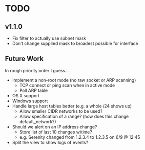 # TODO

## v1.1.0
* Fix filter to actually use subnet mask
* Don't change supplied mask to broadest possible for interface

## Future Work

In rough priority order I guess...

  * Implement a non-root mode (no raw socket or ARP scanning)
      * TCP connect or ping scan when in active mode
      * Poll ARP table
  * OS X support
  * Windows support
  * Handle large host tables better (e.g. a whole /24 shows up)
    * Allow smaller CIDR networks to be used?
    * Allow specification of a range? (how does this change default_network?)
  * Should we alert on an IP address change?
      * Store list of last 10 changes w/time?
      * e.g. Serenity changed from 1.2.3.4 to 1.2.3.5 on 6/9 @ 12:45
  * Split the view to show logs of events?
